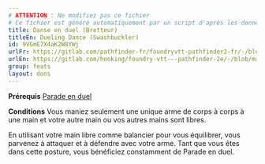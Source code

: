 ```yaml
---
# ATTENTION : Ne modifiez pas ce fichier
# Ce fichier est généré automatiquement par un script d'après les données du module Foundry VTT officiel et de sa traduction
title: Danse en duel (Bretteur)
titleEn: Dueling Dance (Swashbuckler)
id: 9VGmE7X4aK2W8YWj
urlFr: https://gitlab.com/pathfinder-fr/foundryvtt-pathfinder2-fr/-/blob/master/data/feats/9VGmE7X4aK2W8YWj.htm
urlEn: https://gitlab.com/hooking/foundry-vtt---pathfinder-2e/-/blob/master/packs/data/feats.db/dueling-dance-swashbuckler.json
group: feats
layout: dons
---
```

**Prérequis** [Parade en duel](parade-en-duel-bretteur.md)

**Conditions** Vous maniez seulement une unique arme de corps à corps à une main et votre autre main ou vos autres mains sont libres.

En utilisant votre main libre comme balancier pour vous équilibrer, vous parvenez à attaquer et à défendre avec votre arme. Tant que vous êtes dans cette posture, vous bénéficiez constamment de Parade en duel.


